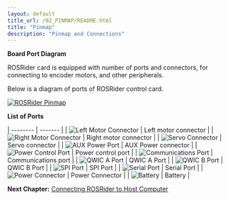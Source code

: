 ```yaml
---
layout: default
title_url: /02_PINMAP/README.html
title: "Pinmap"
description: "Pinmap and Connections"
---
```


**Board Port Diagram**

ROSRider card is equipped with number of ports and connectors, for connecting to encoder motors, and other peripherals.  

Below is a diagram of ports of ROSRider control card.  
  
[![ROSRider Pinmap](../images/ROSRider4D_portmap.png)](https://acada.dev/products)

**List of Ports**

| -------- | ------- |
| ![Left Motor Connector](../images/pinmap/con_left_motor.png) | Left motor connector |
| ![Right Motor Connector](../images/pinmap/con_right_motor.png) | Right motor connector |
| ![Servo Connector](../images/pinmap/con_servo.png) | Servo connector |
| ![AUX Power Port](../images/pinmap/con_power_aux.png) | AUX Power connector |
| ![Power Control Port](../images/pinmap/con_power_control.png) | Power control port |
| ![Communications Port](../images/pinmap/con_comm.png) | Communications port |
| ![QWIC A Port](../images/pinmap/con_qwic_a.png) | QWIC A Port |
| ![QWIC B Port](../images/pinmap/con_qwic_b.png) | QWIC B Port |
| ![SPI Port](../images/pinmap/con_spi.png) | SPI Port |
| ![Serial Port](../images/pinmap/con_serial.png) | Serial Port |
| ![Power Connector](../images/pinmap/con_xt30.png) | Power Connector |
| ![Battery](../images/pinmap/con_battery.png) | Battery |


__Next Chapter:__ [Connecting ROSRider to Host Computer](../03_CONNECT/README.md)